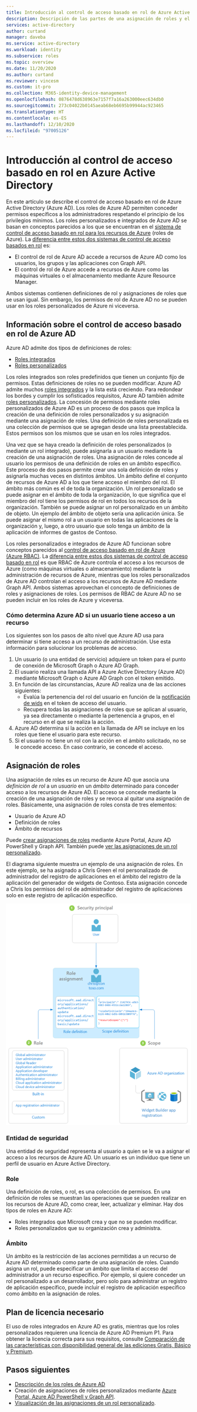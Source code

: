 ```yaml
---
title: Introducción al control de acceso basado en rol de Azure Active Directory (RBAC)
description: Descripción de las partes de una asignación de roles y el ámbito restringido en Azure Active Directory.
services: active-directory
author: curtand
manager: daveba
ms.service: active-directory
ms.workload: identity
ms.subservice: roles
ms.topic: overview
ms.date: 11/20/2020
ms.author: curtand
ms.reviewer: vincesm
ms.custom: it-pro
ms.collection: M365-identity-device-management
ms.openlocfilehash: 0876478d638963e7157f7a16a263000eec634db0
ms.sourcegitcommit: 273c04022b0145aeab68eb6695b99944ac923465
ms.translationtype: HT
ms.contentlocale: es-ES
ms.lasthandoff: 12/10/2020
ms.locfileid: "97005126"
---
```

# <a name="overview-of-role-based-access-control-in-azure-active-directory"></a>Introducción al control de acceso basado en rol en Azure Active Directory

En este artículo se describe el control de acceso basado en rol de Azure Active Directory (Azure AD). Los roles de Azure AD permiten conceder permisos específicos a los administradores respetando el principio de los privilegios mínimos. Los roles personalizados e integrados de Azure AD se basan en conceptos parecidos a los que se encuentran en el [sistema de control de acceso basado en rol para los recursos de Azure](../../role-based-access-control/overview.md) (roles de Azure). La [diferencia entre estos dos sistemas de control de acceso basados en rol](../../role-based-access-control/rbac-and-directory-admin-roles.md) es:

- El control de rol de Azure AD accede a recursos de Azure AD como los usuarios, los grupos y las aplicaciones con Graph API.
- El control de rol de Azure accede a recursos de Azure como las máquinas virtuales o el almacenamiento mediante Azure Resource Manager.

Ambos sistemas contienen definiciones de rol y asignaciones de roles que se usan igual. Sin embargo, los permisos de rol de Azure AD no se pueden usar en los roles personalizados de Azure ni viceversa.

## <a name="understand-azure-ad-role-based-access-control"></a>Información sobre el control de acceso basado en rol de Azure AD
Azure AD admite dos tipos de definiciones de roles: 
* [Roles integrados](https://docs.microsoft.com/azure/active-directory/roles/permissions-reference)
* [Roles personalizados](https://docs.microsoft.com/azure/active-directory/roles/custom-create)

Los roles integrados son roles predefinidos que tienen un conjunto fijo de permisos. Estas definiciones de roles no se pueden modificar. Azure AD admite muchos [roles integrados](https://docs.microsoft.com/azure/active-directory/roles/permissions-reference) y la lista está creciendo. Para redondear los bordes y cumplir los sofisticados requisitos, Azure AD también admite [roles personalizados](https://docs.microsoft.com/azure/active-directory/roles/custom-create). La concesión de permisos mediante roles personalizados de Azure AD es un proceso de dos pasos que implica la creación de una definición de roles personalizados y su asignación mediante una asignación de roles. Una definición de roles personalizada es una colección de permisos que se agregan desde una lista preestablecida. Estos permisos son los mismos que se usan en los roles integrados.  

Una vez que se haya creado la definición de roles personalizados (o mediante un rol integrado), puede asignarla a un usuario mediante la creación de una asignación de roles. Una asignación de roles concede al usuario los permisos de una definición de roles en un ámbito específico. Este proceso de dos pasos permite crear una sola definición de roles y asignarla muchas veces en distintos ámbitos. Un ámbito define el conjunto de recursos de Azure AD a los que tiene acceso el miembro del rol. El ámbito más común es el de toda la organización. Un rol personalizado se puede asignar en el ámbito de toda la organización, lo que significa que el miembro del rol tiene los permisos de rol en todos los recursos de la organización. También se puede asignar un rol personalizado en un ámbito de objeto. Un ejemplo del ámbito de objeto sería una aplicación única. Se puede asignar el mismo rol a un usuario en todas las aplicaciones de la organización y, luego, a otro usuario que solo tenga un ámbito de la aplicación de informes de gastos de Contoso.  

Los roles personalizados e integrados de Azure AD funcionan sobre conceptos parecidos al [control de acceso basado en rol de Azure (Azure RBAC)](../../active-directory-b2c/overview.md). La [diferencia entre estos dos sistemas de control de acceso basado en rol](../../role-based-access-control/rbac-and-directory-admin-roles.md) es que RBAC de Azure controla el acceso a los recursos de Azure (como máquinas virtuales o almacenamiento) mediante la administración de recursos de Azure, mientras que los roles personalizados de Azure AD controlan el acceso a los recursos de Azure AD mediante Graph API. Ambos sistemas aprovechan el concepto de definiciones de roles y asignaciones de roles. Los permisos de RBAC de Azure AD no se pueden incluir en los roles de Azure y viceversa.

### <a name="how-azure-ad-determines-if-a-user-has-access-to-a-resource"></a>Cómo determina Azure AD si un usuario tiene acceso a un recurso

Los siguientes son los pasos de alto nivel que Azure AD usa para determinar si tiene acceso a un recurso de administración. Use esta información para solucionar los problemas de acceso.

1. Un usuario (o una entidad de servicio) adquiere un token para el punto de conexión de Microsoft Graph o Azure AD Graph.
1. El usuario realiza una llamada API a Azure Active Directory (Azure AD) mediante Microsoft Graph o Azure AD Graph con el token emitido.
1. En función de las circunstancias, Azure AD realiza una de las acciones siguientes:
   - Evalúa la pertenencia del rol del usuario en función de la [notificación de wids](../../active-directory-b2c/access-tokens.md) en el token de acceso del usuario.
   - Recupera todas las asignaciones de roles que se aplican al usuario, ya sea directamente o mediante la pertenencia a grupos, en el recurso en el que se realiza la acción.
1. Azure AD determina si la acción en la llamada de API se incluye en los roles que tiene el usuario para este recurso.
1. Si el usuario no tiene un rol con la acción en el ámbito solicitado, no se le concede acceso. En caso contrario, se concede el acceso.

## <a name="role-assignment"></a>Asignación de roles

Una asignación de roles es un recurso de Azure AD que asocia una *definición de rol* a un *usuario* en un *ámbito* determinado para conceder acceso a los recursos de Azure AD. El acceso se concede mediante la creación de una asignación de roles y se revoca al quitar una asignación de roles. Básicamente, una asignación de roles consta de tres elementos:

- Usuario de Azure AD
- Definición de roles
- Ámbito de recursos

Puede [crear asignaciones de roles](custom-create.md) mediante Azure Portal, Azure AD PowerShell y Graph API. También puede [ver las asignaciones de un rol personalizado](custom-view-assignments.md#view-the-assignments-of-a-role).

El diagrama siguiente muestra un ejemplo de una asignación de roles. En este ejemplo, se ha asignado a Chris Green el rol personalizado de administrador del registro de aplicaciones en el ámbito del registro de la aplicación del generador de widgets de Contoso. Esta asignación concede a Chris los permisos del rol de administrador del registro de aplicaciones solo en este registro de aplicación específico.

![La asignación de roles es la manera en que se aplican los permisos y consta de tres partes.](./media/custom-overview/rbac-overview.png)

### <a name="security-principal"></a>Entidad de seguridad

Una entidad de seguridad representa al usuario a quien se le va a asignar el acceso a los recursos de Azure AD. Un usuario es un individuo que tiene un perfil de usuario en Azure Active Directory.

### <a name="role"></a>Role

Una definición de roles, o rol, es una colección de permisos. En una definición de roles se muestran las operaciones que se pueden realizar en los recursos de Azure AD, como crear, leer, actualizar y eliminar. Hay dos tipos de roles en Azure AD:

- Roles integrados que Microsoft crea y que no se pueden modificar.
- Roles personalizados que su organización crea y administra.

### <a name="scope"></a>Ámbito

Un ámbito es la restricción de las acciones permitidas a un recurso de Azure AD determinado como parte de una asignación de roles. Cuando asigna un rol, puede especificar un ámbito que limita el acceso del administrador a un recurso específico. Por ejemplo, si quiere conceder un rol personalizado a un desarrollador, pero solo para administrar un registro de aplicación específico, puede incluir el registro de aplicación específico como ámbito en la asignación de roles.

## <a name="required-license-plan"></a>Plan de licencia necesario

El uso de roles integrados en Azure AD es gratis, mientras que los roles personalizados requieren una licencia de Azure AD Premium P1. Para obtener la licencia correcta para sus requisitos, consulte [Comparación de las características con disponibilidad general de las ediciones Gratis, Básico y Premium](https://azure.microsoft.com/pricing/details/active-directory).

## <a name="next-steps"></a>Pasos siguientes

- [Descripción de los roles de Azure AD](concept-understand-roles.md)
- Creación de asignaciones de roles personalizados mediante [Azure Portal, Azure AD PowerShell y Graph API](custom-create.md).
- [Visualización de las asignaciones de un rol personalizado](custom-view-assignments.md).
